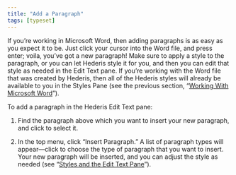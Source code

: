 ```yaml
---
title: "Add a Paragraph"
tags: [typeset]
---
```

 
<html><body><section data-type="chapter" class="hsecchapter" data-hederis-type="hsecchapter" id="add-a-paragraph" data-pi-attrs="id: add-a-paragraph; data-tags: typeset;" role="doc-chapter" data-tags="typeset" data-author-name=" " data-book-title=" " title="Add a Paragraph"><p class="hblkp" data-hederis-type="hblkp" id="pA9QkvKHh">If you&#8217;re working in Microsoft Word, then adding paragraphs is as easy as you expect it to be. Just click your cursor into the Word file, and press enter; voila, you&#8217;ve got a new paragraph! Make sure to apply a style to the paragraph, or you can let Hederis style it for you, and then you can edit that style as needed in the Edit Text pane. If you&#8217;re working with the Word file that was created by Hederis, then all of the Hederis styles will already be available to you in the Styles Pane (see the previous section, &#8220;<a href="{% link _docs/fine-tune-styles.md %}" class="hspana" data-hederis-type="hspana" id="pSPZWyTDg">Working With Microsoft Word</a>&#8221;).</p><p class="hblkp" data-hederis-type="hblkp" id="pCkOrpOA7">To add a paragraph in the Hederis Edit Text pane:</p><ol class="hwprnumlist" data-hederis-type="hwprnumlist" id="pPlvslbvA"><li class="hblkoli" data-hederis-type="hblkoli" id="liiTFdKy5p"><p class="hblkoli" data-hederis-type="hblklip" id="pnxgzsj9B">Find the paragraph above which you want to insert your new paragraph, and click to select it.</p></li><li class="hblkoli" data-hederis-type="hblkoli" id="lidizmPcd6"><p class="hblkoli" data-hederis-type="hblklip" id="pqrWZXLBE">In the top menu, click &#8220;Insert Paragraph.&#8221; A list of paragraph types will appear&#8212;click to choose the type of paragraph that you want to insert. Your new paragraph will be inserted, and you can adjust the style as needed (see &#8220;<a href="{% link _docs/edit-text-mode.md %}" class="hspana" data-hederis-type="hspana" id="pkBDZ1nfd">Styles and the Edit Text Pane</a>&#8221;).</p></li></ol></section></body></html>
